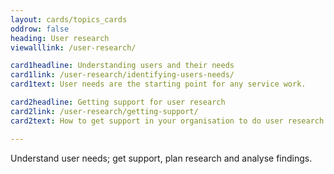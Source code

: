 ```yaml
---
layout: cards/topics_cards
oddrow: false
heading: User research
viewalllink: /user-research/

card1headline: Understanding users and their needs
card1link: /user-research/identifying-users-needs/
card1text: User needs are the starting point for any service work.

card2headline: Getting support for user research 
card2link: /user-research/getting-support/
card2text: How to get support in your organisation to do user research.

---
```

Understand user needs; get support, plan research and analyse findings.
